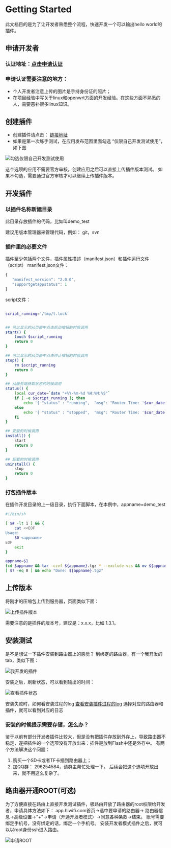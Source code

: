 # Getting Started
此文档目的是为了让开发者熟悉整个流程，快速开发一个可以输出hello world的插件。
## 申请开发者
### 认证地址：[点击申请认证](https://open.hiwifi.com/open.php?m=user&a=add)
### 申请认证需要注意的地方：
* 个人开发者注意上传的图片是手持身份证的照片；
* 在项目经验中写关于linux和openwrt方面的开发经验。在这些方面不熟悉的人，需要恶补很多linux知识。


## 创建插件
* 创建插件请点击： [链接地址](https://open.hiwifi.com/open.php?m=myapp&a=apply)
* 如果是第一次练手测试，在应用发布范围里面勾选 “仅限自己开发测试使用”，如下图

![勾选仅限自己开发测试使用](images/apply_for_self.png)

这个选项的应用不需要官方审核，创建应用之后可以直接上传插件版本测试。
如果不勾选，需要通过官方审核才可以继续上传插件版本。


## 开发插件
### 以插件名称新建目录
此目录存放插件的代码，比如叫demo_test

建议用版本管理器来管理代码，例如： git，svn

### 插件里的必要文件
插件至少包括两个文件，插件属性描述（manifest.json）和插件运行文件（script）
manifest.json文件：
```javascript
{
   "manifest_version": "2.0.0",
   "supportgetappstatus": 1
}
```

script文件：
```bash

script_running='/tmp/t.lock'


## 可以显示的从页面中点击启动按钮的时候调用
start() {
    touch $script_running
	return 0
}

## 可以显示的从页面中点击停止按钮的时候调用
stop() {
	rm $script_running
	return 0
}

## 从服务端获取状态的时候调用
status() {
    local cur_date=`date "+%Y-%m-%d %H:%M:%S"`
    if [ -e $script_running ]; then
        echo '{ "status" : "running",  "msg": "Router Time: '$cur_date'"}'
    else
        echo '{ "status" : "stopped",  "msg": "Router Time: '$cur_date'"}'
    fi	
}

## 安装的时候调用
install() {
	start
	return 0
}

## 卸载的时候调用
uninstall() {
	stop
	return 0
}

```
### 打包插件版本
在插件开发目录的上一级目录，执行下面脚本，在本例中，appname=demo_test
```bash
#!/bin/sh

[ $# -lt 1 ] && {
    cat <<EOF
Usage:
    $0 <appname>    
EOF
    exit
}

appname=$1
(cd $appname && tar -czvf ${appname}.tgz * --exclude-vcs && mv ${appname}.tgz ../)
[ $? -eq 0 ] && echo "Done: ${appname}.tgz"
```

## 上传版本
将刚才的压缩包上传到服务器，页面类似下面：

![上传插件版本](images/service_upload.png)

需要注意的是插件的版本号，建议是：x.x.x，比如 1.3.1。
## 安装测试

是不是想试一下插件安装到路由器上的感觉？ 到绑定的路由器，有一个我开发的tab，类似下图：

![我开发的插件](images/my_service.png)

安装之后，刷新状态，可以看到输出的时间：

![查看插件状态](images/demo_test_status.png)


安装失败时，如何看安装过程的log
[查看安装插件过程的log](https://open.hiwifi.com/open.php?m=myapp&a=myapplog)
选择对应的路由器和插件，就可以看到对应的日志

### 安装的时候提示需要存储，怎么办？
鉴于以前有部分开发者插件比较大，但是没有把插件存放到外存上，导致路由器不稳定，遂把插件的一个选项没有开放出来：插件是放到Flash中还是外存中。
有两个方法解决这个问题：
1. 购买一个SD卡或者TF卡插到路由器上；
2. 加QQ群： 296254584，请群主帮忙处理一下。
后续会把这个选项开放出来，就不用这么复杂了。


## 路由器开通ROOT(可选)
为了方便直接在路由上直接开发测试插件，极路由开放了路由器的root权限给开发者，申请具体方法如下：
app.hiwifi.com首页->选中要申请的路由器-> 路由器信息->高级设置->"+"->申请（开通开发者模式）->同意各种条款->结束。
账号需要绑定手机号，没有绑定的话，绑定一个手机号。
安装开发者模式插件之后，就可以以root身份ssh进入路由。

![申请ROOT](images/root_apply.png)
